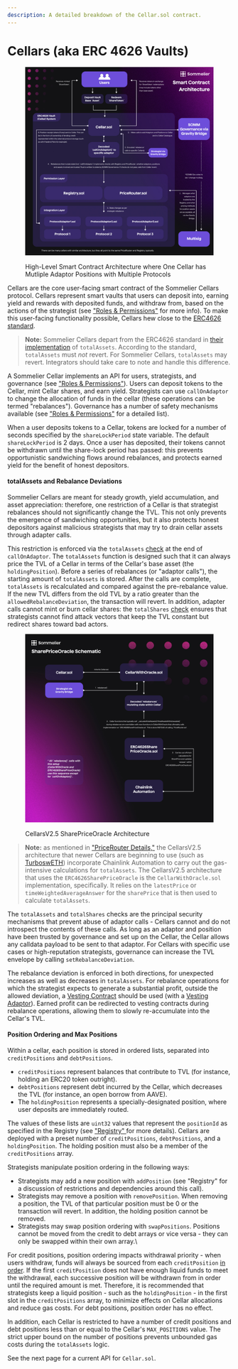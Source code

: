 ```yaml
---
description: A detailed breakdown of the Cellar.sol contract.
---
```


# Cellars (aka ERC 4626 Vaults)

<figure><img src="../../../.gitbook/assets/Sommelier_Protocol_Smart_Contract_Architecture.jpg" alt=""><figcaption><p>High-Level Smart Contract Architecture where One Cellar has Mutliple Adaptor Positions with Multiple Protocols</p></figcaption></figure>

Cellars are the core user-facing smart contract of the Sommelier Cellars protocol. Cellars represent smart vaults that users can deposit into, earning yield and rewards with deposited funds, and withdraw from, based on the actions of the strategist (see ["Roles & Permissions"](../../roles-and-permissions.md) for more info). To make this user-facing functionality possible, Cellars hew close to the [ERC4626 standard](https://ethereum.org/en/developers/docs/standards/tokens/erc-4626/).&#x20;

> **Note:** Sommelier Cellars depart from the ERC4626 standard in [their implementation](https://github.com/PeggyJV/cellar-contracts/blob/main/src/base/Cellar.sol#L922) of `totalAssets`. According to the standard, `totalAssets` must _not_ revert. For Sommelier Cellars, `totalAssets` may revert. Integrators should take care to note and handle this difference.

A Sommelier Cellar implements an API for users, strategists, and governance (see ["Roles & Permissions"](../../roles-and-permissions.md)). Users can deposit tokens to the Cellar, mint Cellar shares, and earn yield. Strategists can use `callOnAdaptor` to change the allocation of funds in the cellar (these operations can be termed "rebalances"). Governance has a number of safety mechanisms available (see ["Roles & Permissions"](../../roles-and-permissions.md) for a detailed list).

When a user deposits tokens to a Cellar, tokens are locked for a number of seconds specified by the `shareLockPeriod` state variable. The default `shareLockPeriod` is 2 days. Once a user has deposited, their tokens cannot be withdrawn until the share-lock period has passed: this prevents opportunistic sandwiching flows around rebalances, and protects earned yield for the benefit of honest depositors.

#### totalAssets and Rebalance Deviations

Sommelier Cellars are meant for steady growth, yield accumulation, and asset appreciation: therefore, one restriction of a Cellar is that strategist rebalances should not significantly change the TVL. This not only prevents the emergence of sandwiching opportunities, but it also protects honest depositors against malicious strategists that may try to drain cellar assets through adapter calls.&#x20;

This restriction is enforced via the `totalAssets` [check](https://github.com/PeggyJV/cellar-contracts/blob/c8d427c013013ba4fd7e8ea7fd25dbdea3d65efd/src/base/Cellar.sol#LL1351C1-L1352C1) at the end of `callOnAdaptor`.  The `totalAssets` function is designed such that it can always price the TVL of a Cellar in terms of the Cellar's base asset (the `holdingPosition`). Before a series of rebalances (or "adaptor calls"), the starting amount of `totalAssets` is stored. After the calls are complete, `totalAssets` is recalculated and compared against the pre-rebalance value. If the new TVL differs from the old TVL by a ratio greater than the `allowedRebalanceDeviation`, the transaction will revert. In addition, adapter calls cannot mint or burn cellar shares: the `totalShares` [check](https://github.com/PeggyJV/cellar-contracts/blob/c8d427c013013ba4fd7e8ea7fd25dbdea3d65efd/src/base/Cellar.sol#LL1353C12-L1353C12) ensures that strategists cannot find attack vectors that keep the TVL constant but redirect shares toward bad actors.



<figure><img src="../../../.gitbook/assets/SharePriceOracle Schematic.jpg" alt=""><figcaption><p>CellarsV2.5 SharePriceOracle Architecture </p></figcaption></figure>

> **Note:** as mentioned in ["PriceRouter Details,"](https://app.gitbook.com/o/4atpZ4Rl0cQ7Zflpk08d/s/gTlidpvGOM2ZKa8GDX86/\~/changes/9/smart-contracts/advanced-smart-contracts/pricerouter-details) the CellarsV2.5 architecture that newer Cellars are beginning to use (such as [TurboswETH](https://app.sommelier.finance/strategies/Turbo-SWETH/manage)) incorporate Chainlink Automation to carry out the gas-intensive calculations for `totalAssets`. The CellarsV2.5 architecture that uses the `ERC4626SharePriceOracle` is the `CellarWithOracle.sol` implementation, specifically. It relies on the `latestPrice` or `timeWeightedAverageAnswer` for the `sharePrice` that is then used to calculate `totalAssets`.

The `totalAssets` and `totalShares` checks are the principal security mechanisms that prevent abuse of adaptor calls - Cellars cannot and do not introspect the contents of these calls. As long as an adaptor and position have been trusted by governance and set up on the Cellar, the Cellar allows any calldata payload to be sent to that adaptor. For Cellars with specific use cases or high-reputation strategists, governance can increase the TVL envelope by calling `setRebalanceDeviation`.

The rebalance deviation is enforced in both directions, for unexpected increases as well as decreases in `totalAssets`. For rebalance operations for which the strategist expects to generate a substantial profit, outside the allowed deviation, a [Vesting Contract](https://github.com/PeggyJV/cellar-contracts/blob/main/src/modules/vesting/VestingSimple.sol) should be used (with a [Vesting Adaptor](https://github.com/PeggyJV/cellar-contracts/blob/main/src/modules/adaptors/VestingSimpleAdaptor.sol)). Earned profit can be redirected to vesting contracts during rebalance operations, allowing them to slowly re-accumulate into the Cellar's TVL.

#### Position Ordering and Max Positions

Within a cellar, each position is stored in ordered lists, separated into `creditPositions` and `debtPositions`.&#x20;

* `creditPositions` represent balances that contribute to TVL (for instance, holding an ERC20 token outright).
* `debtPositions` represent debt incurred by the Cellar, which decreases the TVL (for instance, an open borrow from AAVE).
* The `holdingPosition` represents a specially-designated position, where user deposits are immediately routed.&#x20;

The values of these lists are `uint32` values that represent the `positionId` as specified in the Registry (see ["Registry" ](https://app.gitbook.com/o/4atpZ4Rl0cQ7Zflpk08d/s/gTlidpvGOM2ZKa8GDX86/\~/changes/9/smart-contracts/advanced-smart-contracts/registry-details)for more details). Cellars are deployed with a preset number of `creditPositions`, `debtPositions`, and a `holdingPosition`. The holding position must also be a member of the `creditPositions` array.

Strategists manipulate position ordering in the following ways:

* Strategists may add a new position with `addPosition` (see "Registry" for a discussion of restrictions and dependencies around this call).
* Strategists may remove a position with `removePosition`. When removing a position, the TVL of that particular position must be 0 or the transaction will revert. In addition, the holding position cannot be removed.&#x20;
* Strategists may swap position ordering with `swapPositions`. Positions cannot be moved from the credit to debt arrays or vice versa - they can only be swapped within their own array.\


For credit positions, position ordering impacts withdrawal priority - when users withdraw, funds will always be sourced from each `creditPosition` [in order](https://github.com/PeggyJV/cellar-contracts/blob/c8d427c013013ba4fd7e8ea7fd25dbdea3d65efd/src/base/Cellar.sol#LL878C36-L878C36). If the first `creditPosition` does not have enough liquid funds to meet the withdrawal, each successive position will be withdrawn from in order until the required amount is met. Therefore, it is recommended that strategists keep a liquid position - such as the `holdingPosition` - in the first slot in the `creditPositions` array, to minimize effects on Cellar allocations and reduce gas costs. For debt positions, position order has no effect.

In addition, each Cellar is restricted to have a number of credit positions and debt positions less than or equal to the Cellar's `MAX_POSITIONS` value. The strict upper bound on the number of positions prevents unbounded gas costs during the `totalAssets` logic.

See the next page for a current API for `Cellar.sol`.
